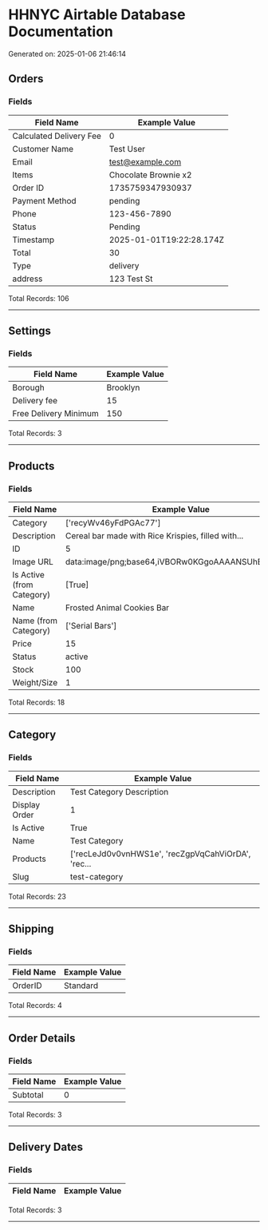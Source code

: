 # HHNYC Airtable Database Documentation

Generated on: 2025-01-06 21:46:14

## Orders

### Fields
| Field Name | Example Value |
|------------|---------------|
| Calculated Delivery Fee | 0 |
| Customer Name | Test User |
| Email | test@example.com |
| Items | Chocolate Brownie x2 |
| Order ID | 1735759347930937 |
| Payment Method | pending |
| Phone | 123-456-7890 |
| Status | Pending |
| Timestamp | 2025-01-01T19:22:28.174Z |
| Total | 30 |
| Type | delivery |
| address | 123 Test St |

Total Records: 106

---

## Settings

### Fields
| Field Name | Example Value |
|------------|---------------|
| Borough | Brooklyn |
| Delivery fee | 15 |
| Free Delivery Minimum | 150 |

Total Records: 3

---

## Products

### Fields
| Field Name | Example Value |
|------------|---------------|
| Category | ['recyWv46yFdPGAc77'] |
| Description | Cereal bar made with Rice Krispies, filled with... |
| ID | 5 |
| Image URL | data:image/png;base64,iVBORw0KGgoAAAANSUhEUgAAA... |
| Is Active (from Category) | [True] |
| Name | Frosted Animal Cookies Bar |
| Name (from Category) | ['Serial Bars'] |
| Price | 15 |
| Status | active |
| Stock | 100 |
| Weight/Size | 1 |

Total Records: 18

---

## Category

### Fields
| Field Name | Example Value |
|------------|---------------|
| Description | Test Category Description |
| Display Order | 1 |
| Is Active | True |
| Name | Test Category |
| Products | ['recLeJd0v0vnHWS1e', 'recZgpVqCahViOrDA', 'rec... |
| Slug | test-category |

Total Records: 23

---

## Shipping

### Fields
| Field Name | Example Value |
|------------|---------------|
| OrderID | Standard |

Total Records: 4

---

## Order Details

### Fields
| Field Name | Example Value |
|------------|---------------|
| Subtotal | 0 |

Total Records: 3

---

## Delivery Dates

### Fields
| Field Name | Example Value |
|------------|---------------|

Total Records: 3

---

